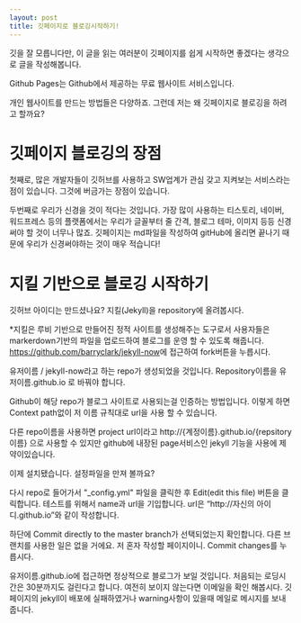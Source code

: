 ```yaml
---
layout: post
title: 깃페이지로 블로깅시작하기!
---
```



깃을 잘 모릅니다만, 이 글을 읽는 여러분이 깃페이지를 쉽게 시작하면 좋겠다는 생각으로 글을 작성해봅니다.

Github Pages는 Github에서 제공하는 무료 웹사이트 서비스입니다. 

개인 웹사이트를 만드는 방법들은 다양하죠. 그런데 저는 왜 깃페이지로 블로깅을 하려고 할까요? 


깃페이지 블로깅의 장점
===
첫째로, 많은 개발자들이 깃허브를 사용하고 SW업계가 관심 갖고 지켜보는 서비스라는 점이 있습니다. 그것에 버금가는 장점이 있습니다. 

두번째로 우리가 신경을 것이 적다는 것입니다. 가장 많이 사용하는 티스토리, 네이버, 워드프레스 등의 플랫폼에서는 우리가 글꼴부터 줄 간격, 블로그 테마, 이미지 등등 신경 써야 할 것이 너무나 많죠. 깃페이지는 md파일을 작성하여 gitHub에 올리면 끝나기 때문에 우리가 신경써야하는 것이 매우 적습니다!

지킬 기반으로 블로깅 시작하기
===
깃허브 아이디는 만드셨나요? 지킬(Jekyll)을 repository에 올려봅시다.

*지킬은 루비 기반으로 만들어진 정적 사이트를 생성해주는 도구로서 사용자들은 markerdown기반의 파일을 업로드하여 블로그를 운영 할 수 있도록 해줍니다. 
<a>https://github.com/barryclark/jekyll-now</a>에 접근하여 fork버튼을 누릅시다.

유저이름 / jekyll-now라고 하는 repo가 생성되었을 것입니다. Repository이름을 유저이름.github.io 로 바꿔야 합니다. 

Github이 해당 repo가 블로그 사이트로 사용되는걸 인증하는 방법입니다. 이렇게 하면 Context path없이 저 이름 규칙대로 url을 사용 할 수 있습니다. 

다른 repo이름을 사용하면 project url이라고 http://{계정이름}.github.io/{repsitory이름} 으로 사용할 수 있지만 github에 내장된 page서비스인 jekyll 기능을 사용에 제약이있습니다.

이제 설치됐습니다. 설정파일을 만져 볼까요? 

다시 repo로 들어가서 "_config.yml" 파일을 클릭한 후 Edit(edit this file) 버튼을 클릭합니다. 테스트를 위해서 name과 url을 기입합니다. url은 “http://자신의 아이디.github.io”와 같이 작성합니다.

하단에 Commit directly to the master branch가 선택되었는지 확인합니다. 다른 브랜치를 사용한 일은 없을 거에요. 저 혼자 작성할 페이지이니. Commit changes를 누릅시다.

유저이름.github.io에 접근하면 정상적으로 블로그가 보일 것입니다. 처음되는 로딩시간은 30분까지도 걸린다고 합니다. 여전히 보이지 않는다면 이메일을 확인 해봅시다. 깃페이지의 jekyll이 배포에 실패하였거나 warning사항이 있을때 메일로 메시지를 보내줍니다.
